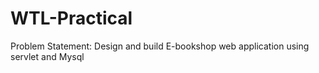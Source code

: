 # WTL-Practical
Problem Statement: Design and build E-bookshop web application using servlet and Mysql
